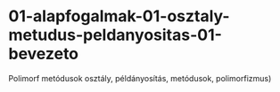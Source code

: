 # 01-alapfogalmak-01-osztaly-metudus-peldanyositas-01-bevezeto
Polimorf metódusok osztály, példányosítás, metódusok, polimorfizmus)
